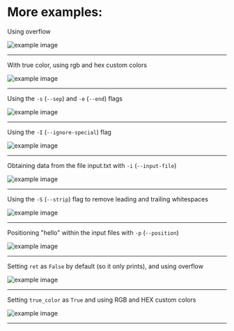 # More examples:

Using overflow

![example image](https://raw.githubusercontent.com/tubi-carrillo/colorparse/master/example/Example%201.png)

----

With true color, using rgb and hex custom colors

![example image](https://raw.githubusercontent.com/tubi-carrillo/colorparse/master/example/Example%202.png)

----

Using the ``-s`` (``--sep``) and ``-e`` (``--end``) flags

![example image](https://raw.githubusercontent.com/tubi-carrillo/colorparse/master/example/Example%203.png)

----

Using the ``-I`` (``--ignore-special``) flag

![example image](https://raw.githubusercontent.com/tubi-carrillo/colorparse/master/example/Example%204.png)

----

Obtaining data from the file input.txt with ``-i`` (``--input-file``)

![example image](https://raw.githubusercontent.com/tubi-carrillo/colorparse/master/example/Example%205.png)

----

Using the ``-S`` (``--strip``) flag to remove leading and trailing whitespaces

![example image](https://raw.githubusercontent.com/tubi-carrillo/colorparse/master/example/Example%206.png)

----

Positioning "hello" within the input files with ``-p`` (``--position``)

![example image](https://raw.githubusercontent.com/tubi-carrillo/colorparse/master/example/Example%207.png)

----

Setting ``ret`` as ``False`` by default (so it only prints), and using overflow

![example image](https://raw.githubusercontent.com/tubi-carrillo/colorparse/master/example/Example%208.png)

----

Setting ``true_color`` as ``True`` and using RGB and HEX custom colors

![example image](https://raw.githubusercontent.com/tubi-carrillo/colorparse/master/example/Example%209.png)

----
